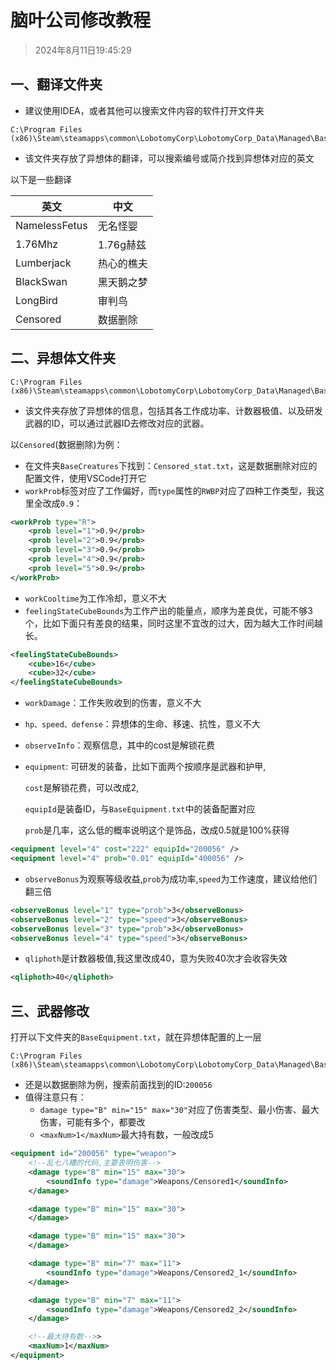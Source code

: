 # 脑叶公司修改教程

> 2024年8月11日19:45:29

## 一、翻译文件夹

* 建议使用IDEA，或者其他可以搜索文件内容的软件打开文件夹

```url
C:\Program Files (x86)\Steam\steamapps\common\LobotomyCorp\LobotomyCorp_Data\Managed\BaseMod\BaseCreatures
```

* 该文件夹存放了异想体的翻译，可以搜索编号或简介找到异想体对应的英文

以下是一些翻译

| 英文 | 中文 |
| ---- | ---- |
|NamelessFetus 	|无名怪婴|
|1.76Mhz 		|1.76g赫兹|
|Lumberjack	    |热心的樵夫|
|BlackSwan	    |黑天鹅之梦|
|LongBird		|审判鸟|
|Censored		|数据删除|

## 二、异想体文件夹

```url
C:\Program Files (x86)\Steam\steamapps\common\LobotomyCorp\LobotomyCorp_Data\Managed\BaseMod\BaseCreatures
```

* 该文件夹存放了异想体的信息，包括其各工作成功率、计数器极值、以及研发武器的ID，可以通过武器ID去修改对应的武器。

以`Censored`(数据删除)为例：

* 在文件夹`BaseCreatures`下找到：`Censored_stat.txt`，这是数据删除对应的配置文件，使用VSCode打开它
* `workProb`标签对应了工作偏好，而`type`属性的`RWBP`对应了四种工作类型，我这里全改成`0.9`：

```xml
<workProb type="R">
    <prob level="1">0.9</prob>
    <prob level="2">0.9</prob>
    <prob level="3">0.9</prob>
    <prob level="4">0.9</prob>
    <prob level="5">0.9</prob>
</workProb>
```

* `workCooltime`为工作冷却，意义不大
* `feelingStateCubeBounds`为工作产出的能量点，顺序为差良优，可能不够3个，比如下面只有差良的结果，同时这里不宜改的过大，因为越大工作时间越长。

```xml
<feelingStateCubeBounds>
    <cube>16</cube>
    <cube>32</cube>
</feelingStateCubeBounds>
```

* `workDamage`：工作失败收到的伤害，意义不大

* `hp、speed、defense`：异想体的生命、移速、抗性，意义不大

* `observeInfo`：观察信息，其中的cost是解锁花费

* `equipment`:  可研发的装备，比如下面两个按顺序是武器和护甲,

  `cost`是解锁花费，可以改成2,
  
  `equipId`是装备ID，与`BaseEquipment.txt`中的装备配置对应
  
  `prob`是几率，这么低的概率说明这个是饰品，改成0.5就是100%获得

```xml
<equipment level="4" cost="222" equipId="200056" />
<equipment level="4" prob="0.01" equipId="400056" />
```

* `observeBonus`为观察等级收益,`prob`为成功率,`speed`为工作速度，建议给他们翻三倍

```xml
<observeBonus level="1" type="prob">3</observeBonus>
<observeBonus level="2" type="speed">3</observeBonus>
<observeBonus level="3" type="prob">3</observeBonus>
<observeBonus level="4" type="speed">3</observeBonus>
```

* `qliphoth`是计数器极值,我这里改成40，意为失败40次才会收容失效

```xml
<qliphoth>40</qliphoth>
```

## 三、武器修改

打开以下文件夹的`BaseEquipment.txt`，就在异想体配置的上一层

```url
C:\Program Files (x86)\Steam\steamapps\common\LobotomyCorp\LobotomyCorp_Data\Managed\BaseMod
```

* 还是以数据删除为例，搜索前面找到的ID:`200056`
* 值得注意只有：
  * `damage type="B" min="15" max="30"`对应了伤害类型、最小伤害、最大伤害，可能有多个，都要改
  * `<maxNum>1</maxNum>`最大持有数，一般改成5

```xml
<equipment id="200056" type="weapon">
	<!--乱七八糟的代码,主要表明伤害-->
    <damage type="B" min="15" max="30">
        <soundInfo type="damage">Weapons/Censored1</soundInfo>
    </damage>

    <damage type="B" min="15" max="30">
    </damage>

    <damage type="B" min="15" max="30">
    </damage>

    <damage type="B" min="7" max="11">
        <soundInfo type="damage">Weapons/Censored2_1</soundInfo>
    </damage>

    <damage type="B" min="7" max="11">
        <soundInfo type="damage">Weapons/Censored2_2</soundInfo>
    </damage>

	<!--最大持有数-->>
    <maxNum>1</maxNum>
</equipment>
```

